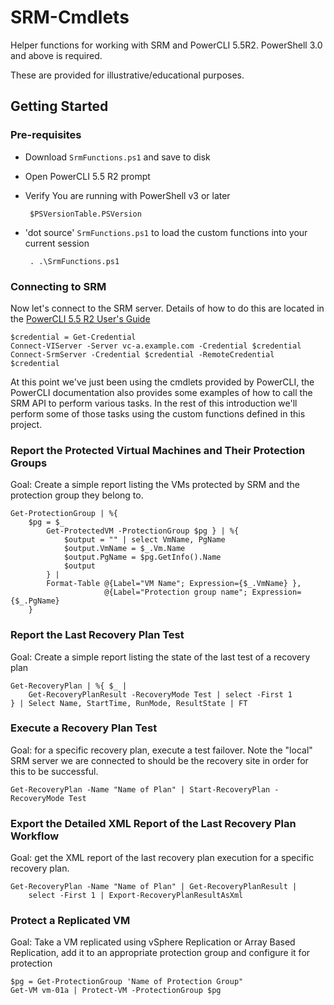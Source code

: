 # SRM-Cmdlets

Helper functions for working with SRM and PowerCLI 5.5R2. PowerShell 3.0 and above is required.

These are provided for illustrative/educational purposes.


## Getting Started

### Pre-requisites

 - Download `SrmFunctions.ps1` and save to disk
 - Open PowerCLI 5.5 R2 prompt
 - Verify You are running with PowerShell v3 or later

        $PSVersionTable.PSVersion

 - 'dot source' `SrmFunctions.ps1` to load the custom functions into your current session

        . .\SrmFunctions.ps1

### Connecting to SRM

Now let's connect to the SRM server. Details of how to do this are located in the [PowerCLI 5.5 R2 User's Guide](http://pubs.vmware.com/vsphere-55/topic/com.vmware.powercli.ug.doc/GUID-A5F206CF-264D-4565-8CB9-4ED1C337053F.html)

    $credential = Get-Credential
    Connect-VIServer -Server vc-a.example.com -Credential $credential
    Connect-SrmServer -Credential $credential -RemoteCredential $credential

At this point we've just been using the cmdlets provided by PowerCLI, the PowerCLI documentation also provides some examples of how to call the SRM API to perform various tasks. In the rest of this introduction we'll perform some of those tasks using the custom functions defined in this project.

### Report the Protected Virtual Machines and Their Protection Groups

Goal: Create a simple report listing the VMs protected by SRM and the protection group they belong to.

    Get-ProtectionGroup | %{
        $pg = $_
            Get-ProtectedVM -ProtectionGroup $pg } | %{
                $output = "" | select VmName, PgName
                $output.VmName = $_.Vm.Name
                $output.PgName = $pg.GetInfo().Name
                $output
            } |
            Format-Table @{Label="VM Name"; Expression={$_.VmName} },
                         @{Label="Protection group name"; Expression={$_.PgName}
        }

### Report the Last Recovery Plan Test

Goal: Create a simple report listing the state of the last test of a recovery plan

    Get-RecoveryPlan | %{ $_ |
        Get-RecoveryPlanResult -RecoveryMode Test | select -First 1
    } | Select Name, StartTime, RunMode, ResultState | FT


### Execute a Recovery Plan Test

Goal: for a specific recovery plan, execute a test failover. Note the "local" SRM server we are connected to should be the recovery site in order for this to be successful.

    Get-RecoveryPlan -Name "Name of Plan" | Start-RecoveryPlan -RecoveryMode Test

### Export the Detailed XML Report of the Last Recovery Plan Workflow

Goal: get the XML report of the last recovery plan execution for a specific recovery plan.

    Get-RecoveryPlan -Name "Name of Plan" | Get-RecoveryPlanResult |
        select -First 1 | Export-RecoveryPlanResultAsXml

### Protect a Replicated VM

Goal: Take a VM replicated using vSphere Replication or Array Based Replication, add it to an appropriate protection group and configure it for protection

    $pg = Get-ProtectionGroup 'Name of Protection Group"
    Get-VM vm-01a | Protect-VM -ProtectionGroup $pg
